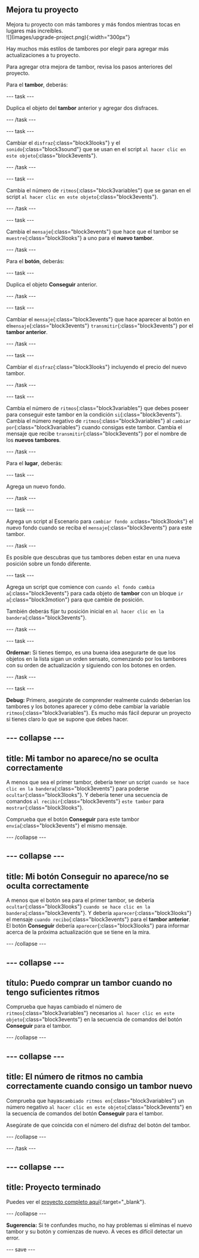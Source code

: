 ## Mejora tu proyecto

<div style="display: flex; flex-wrap: wrap">
<div style="flex-basis: 200px; flex-grow: 1; margin-right: 15px;">
Mejora tu proyecto con más tambores y más fondos mientras tocas en lugares más increíbles. 
</div>
<div>
![](images/upgrade-project.png){:width="300px"}
</div>
</div>

Hay muchos más estilos de tambores por elegir para agregar más actualizaciones a tu proyecto.

Para agregar otra mejora de tambor, revisa los pasos anteriores del proyecto.

Para el **tambor**, deberás:

--- task ---

Duplica el objeto del **tambor** anterior y agregar dos disfraces.

--- /task ---

--- task ---

Cambiar el `disfraz`{:class="block3looks"} y el `sonido`{:class="block3sound"} que se usan en el script `al hacer clic en este objeto`{:class="block3events"}.

--- /task ---

--- task ---

Cambia el número de `ritmos`{:class="block3variables"} que se ganan en el script `al hacer clic en este objeto`{:class="block3events"}.

--- /task ---

--- task ---

Cambia el `mensaje`{:class="block3events"} que hace que el tambor se `muestre`{:class="block3looks"} a uno para el **nuevo tambor**.

--- /task ---

Para el **botón**, deberás:

--- task ---

Duplica el objeto **Conseguir** anterior.

--- /task ---

--- task ---

Cambiar el `mensaje`{:class="block3events"} que hace aparecer al botón en el`mensaje`{:class="block3events"} `transmitir`{:class="block3events"} por el **tambor anterior**.

--- /task ---

--- task ---

Cambiar el `disfraz`{:class="block3looks"} incluyendo el precio del nuevo tambor.

--- /task ---

--- task ---

Cambia el número de `ritmos`{:class="block3variables"} que debes poseer para conseguir este tambor en la condición `si`{:class="block3events"}. Cambia el número negativo de `ritmos`{:class="block3variables"} al `cambiar por`{:class="block3variables"} cuando consigas este tambor. Cambia el mensaje que recibe `transmitir`{:class="block3events"} por el nombre de los **nuevos tambores**.

--- /task ---

Para el **lugar**, deberás:

--- task ---

Agrega un nuevo fondo.

--- /task ---

--- task ---

Agrega un script al Escenario para `cambiar fondo a`:class="block3looks"} el nuevo fondo cuando se reciba el `mensaje`{:class="block3events"} para este tambor.

--- /task ---

Es posible que descubras que tus tambores deben estar en una nueva posición sobre un fondo diferente.

--- task ---

Agrega un script que comience con `cuando el fondo cambia a`{:class="block3events"} para cada objeto de **tambor** con un bloque `ir a`{:class="block3motion"} para que cambie de posición.

También deberás fijar tu posición inicial en `al hacer clic en la bandera`{:class="block3events"}.

--- /task ---

--- task ---

**Ordernar:** Si tienes tiempo, es una buena idea asegurarte de que los objetos en la lista sigan un orden sensato, comenzando por los tambores con su orden de actualización y siguiendo con los botones en orden.

--- /task ---

--- task ---

**Debug:** Primero, asegúrate de comprender realmente cuándo deberían los tambores y los botones aparecer y cómo debe cambiar la variable `ritmos`{:class="block3variables"}. Es mucho más fácil depurar un proyecto si tienes claro lo que se supone que debes hacer.

--- collapse ---
---
title: Mi tambor no aparece/no se oculta correctamente
---

A menos que sea el primer tambor, debería tener un script `cuando se hace clic en la bandera`{:class="block3events"} para poderse `ocultar`{:class="block3looks"}. Y debería tener una secuencia de comandos `al recibir`{:class="block3events"} `este tambor` para `mostrar`{:class="block3looks"}.

Comprueba que el botón **Conseguir** para este tambor `envía`{:class="block3events"} el mismo mensaje.


--- /collapse ---

--- collapse ---
---
title: Mi botón Conseguir no aparece/no se oculta correctamente
---

A menos que el botón sea para el primer tambor, se debería `ocultar`{:class="block3looks"} `cuando se hace clic en la bandera`{:class="block3events"}. Y debería `aparecer`{:class="block3looks"} el mensaje `cuando recibo`{:class="block3events"} para el **tambor anterior**. El botón **Conseguir** debería `aparecer`{:class="block3looks"} para informar acerca de la próxima actualización que se tiene en la mira.

--- /collapse ---

--- collapse ---
---
título: Puedo comprar un tambor cuando no tengo suficientes ritmos
---

Comprueba que hayas cambiado el número de `ritmos`{:class="block3variables"} necesarios `al hacer clic en este objeto`{:class="block3events"} en la secuencia de comandos del botón **Conseguir** para el tambor.

--- /collapse ---

--- collapse ---
---
title: El número de ritmos no cambia correctamente cuando consigo un tambor nuevo
---

Comprueba que hayas`cambiado ritmos en`{:class="block3variables"} un número negativo `al hacer clic en este objeto`{:class="block3events"} en la secuencia de comandos del botón **Conseguir** para el tambor.

Asegúrate de que coincida con el número del disfraz del botón del tambor.

--- /collapse ---

--- /task ---

--- collapse ---
---
title: Proyecto terminado
---

Puedes ver el [proyecto completo aquí](https://scratch.mit.edu/projects/522323676/){:target="_blank"}.

--- /collapse ---

**Sugerencia:** Si te confundes mucho, no hay problemas si eliminas el nuevo tambor y su botón y comienzas de nuevo. A veces es difícil detectar un error.

--- save ---
